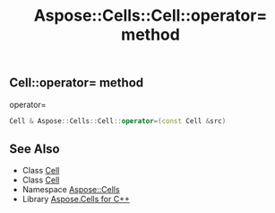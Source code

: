 ﻿---
title: Aspose::Cells::Cell::operator= method
linktitle: operator=
second_title: Aspose.Cells for C++ API Reference
description: 'Aspose::Cells::Cell::operator= method. operator= in C++.'
type: docs
weight: 300
url: /cpp/aspose.cells/cell/operator_asm/
---
## Cell::operator= method


operator=

```cpp
Cell & Aspose::Cells::Cell::operator=(const Cell &src)
```

## See Also

* Class [Cell](../)
* Class [Cell](../)
* Namespace [Aspose::Cells](../../)
* Library [Aspose.Cells for C++](../../../)

